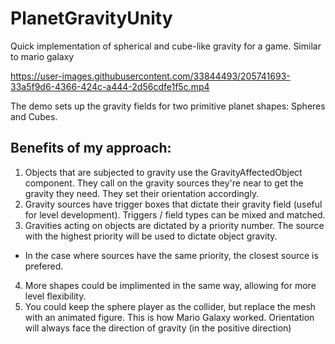 # PlanetGravityUnity
Quick implementation of spherical and cube-like gravity for a game. Similar to mario galaxy


https://user-images.githubusercontent.com/33844493/205741693-33a5f9d6-4366-424c-a444-2d56cdfe1f5c.mp4

The demo sets up the gravity fields for two primitive planet shapes: Spheres and Cubes. 

## Benefits of my approach:

1. Objects that are subjected to gravity use the GravityAffectedObject component. They call on the gravity sources they're near to get the gravity they need. They set their orientation accordingly.
2. Gravity sources have trigger boxes that dictate their gravity field (useful for level development). Triggers / field types can be mixed and matched.
3. Gravities acting on objects are dictated by a priority number. The source with the highest priority will be used to dictate object gravity.
  - In the case where sources have the same priority, the closest source is prefered. 
4. More shapes could be implimented in the same way, allowing for more level flexibility. 
5. You could keep the sphere player as the collider, but replace the mesh with an animated figure. This is how Mario Galaxy worked. Orientation will always face the direction of gravity (in the positive direction)

